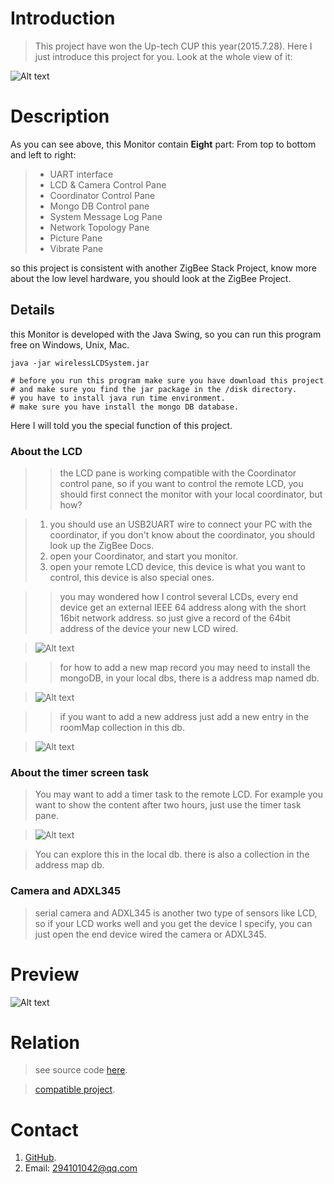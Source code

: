 # Introduction
> This project have won the Up-tech CUP this year(2015.7.28).
> Here I just introduce this project for you.
> Look at the whole view of it:

![Alt text](http://img.blog.csdn.net/20150910162048430)

# Description

As you can see above, this Monitor contain **Eight** part:
From top to bottom and left to right:

> + UART interface
> + LCD & Camera Control Pane
> + Coordinator Control Pane
> + Mongo DB Control pane
> + System Message Log Pane
> + Network Topology Pane
> + Picture Pane
> + Vibrate Pane

so this project is consistent with another ZigBee Stack Project, know more about the low level hardware, you should look at the ZigBee Project.

## Details

this Monitor is developed with the Java Swing, so you can run this program free on Windows, Unix, Mac.

	java -jar wirelessLCDSystem.jar
	
	# before you run this program make sure you have download this project
	# and make sure you find the jar package in the /disk directory.
	# you have to install java run time environment.
	# make sure you have install the mongo DB database.

Here I will told you the special function of this project.

### About the LCD
	
>> the LCD pane is working compatible with the Coordinator control pane, so if you want to control the remote LCD, you should first connect the monitor with your local coordinator, but how?

> 1. you should use an USB2UART wire to connect your PC with the coordinator, if you don't know about the coordinator, you should look up the ZigBee Docs.
> 2. open your Coordinator, and start you monitor.
> 3. open your remote LCD device, this device is what you want to control, this device is also special ones.

>> you may wondered how I control several LCDs, every end device get an external IEEE 64 address along with the short 16bit network address. so just give a record of the 64bit address of the device your new LCD wired.

>![Alt text](http://img.blog.csdn.net/20150910163958839)

>> for how to add a new map record you may need to install the mongoDB, in your local dbs, there is a address map named db.

>![Alt text](http://img.blog.csdn.net/20150910164317439)

>> if you want to add a new address just add a new entry in the roomMap collection in this db.

>![Alt text](http://img.blog.csdn.net/20150910164551842)

### About the timer screen task
> You may want to add a timer task to the remote LCD. For example you want to show the content after two hours, just use the timer task pane.

> ![Alt text](http://img.blog.csdn.net/20150910164957746)

> You can explore this in the local db. there is also a collection in the address map db.

### Camera and ADXL345
> serial camera and ADXL345 is another two type of sensors like LCD, so if your LCD works well and you get the device I specify, you can just open the end device wired the camera or ADXL345.

# Preview

![Alt text](http://img.blog.csdn.net/20150910165656669)

# Relation

> see source code [here](https://github.com/smileboywtu/Embedded-Monitor).

> [compatible project](https://github.com/smileboywtu/Wireless-LCD-Stack).

# Contact
 1. [GitHub](https://github.com/smileboywtu).
 2. Email: 294101042@qq.com


